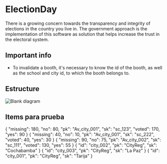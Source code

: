# ElectionDay

There is a growing concern towards the transparency and integrity of elections in the country you live in. The government approach is the implementation of this software 
as solution that helps increase the trust in the electoral system.

## Important info

- To invalidate a booth, it's necessary to know the id of the booth, as well as the school and city id, to which the booth belongs to.

## Estructure
![Blank diagram](https://user-images.githubusercontent.com/55253916/124200307-01d20e80-daa3-11eb-809f-01ed02b8a6f7.png)

## Items para prueba
{
  "missing": 180,
  "no": 80,
  "pk": "Av_city_001",
  "sk": "sc_123",
  "voted": 170,
  "yes": 90
}
{
  "missing": 40,
  "no": 10,
  "pk": "Av_city_001",
  "sk": "sc_222",
  "voted": 40,
  "yes": 30
}
{
  "missing": 90,
  "no": 75,
  "pk": "Av_city_002",
  "sk": "sc_111",
  "voted": 130,
  "yes": 55
}
{
  "id": "city_002",
  "pk": "CityReg",
  "sk": "Cochabamba"
}
{
  "id": "city_003",
  "pk": "CityReg",
  "sk": "La Paz"
}
{
  "id": "city_001",
  "pk": "CityReg",
  "sk": "Tarija"
}
